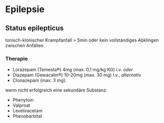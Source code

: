 # Epilepsie

## Status epilepticus

tonisch-klonischer Krampfanfall > 5min oder kein vollständiges Abklingen zwischen Anfällen

### Therapie

- Lorazepam (Temesta®) 4mg (max. 0,1 mg/kg KG) i.v. *oder*
- Diazepam (Gewacalm®) 10-20mg (max. 30 mg) i.v., *alternativ*
- Clonazepam (max. 3 mg).

wenn nicht erfolgreich eine sekundäre Substanz:

- Phenytoin
- Valproat
- Levetiracetam
- Phenobarbital
